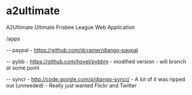 a2ultimate
==========

A2Ultimate Ultimate Frisbee League Web Application

/apps

 -- paypal
 	- https://github.com/dcramer/django-paypal

 -- pybb
 	- https://github.com/hovel/pybbm
 	- modified version
 	- will branch at some point

 -- syncr
 	- http://code.google.com/p/django-syncr/
 	- A lot of it was ripped out (unneeded)
 	- Really just wanted Flickr and Twitter